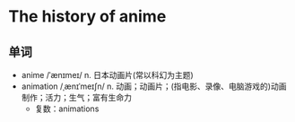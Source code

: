 # The history of anime

## 单词
- anime /ˈænɪmeɪ/ n. 日本动画片(常以科幻为主题)
- animation /ˌænɪˈmeɪʃn/ n. 动画；动画片；(指电影、录像、电脑游戏的)动画制作；活力；生气；富有生命力
  - 复数：animations
